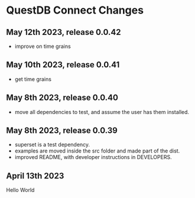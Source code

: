 # QuestDB Connect Changes

## May 12th 2023, release 0.0.42

- improve on time grains

## May 10th 2023, release 0.0.41

- get time grains

## May 8th 2023, release 0.0.40

- move all dependencies to test, and assume the user has them installed.

## May 8th 2023, release 0.0.39

- superset is a test dependency.
- examples are moved inside the src folder and made part of the dist.
- improved README, with developer instructions in DEVELOPERS.

## April 13th 2023

Hello World
